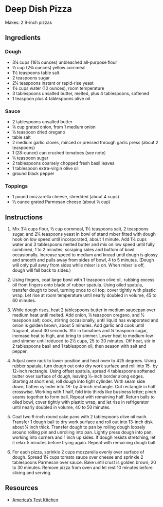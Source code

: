 # Deep Dish Pizza

Makes: 2 9-inch pizzas

## Ingredients

### Dough

* 3¼ cups (16¼ ounces) unbleached all-purpose flour
* ½ cup (2¾ ounces) yellow cornmeal
* 1½ teaspoons table salt
* 2 teaspoons sugar
* 2¼ teaspoons instant or rapid-rise yeast
* 1¼ cups water (10 ounces), room temperature
* 3 tablespoons unsalted butter, melted, plus 4 tablespoons, softened
* 1 teaspoon plus 4 tablespoons olive oil

### Sauce

* 2 tablespoons unsalted butter
* ¼ cup grated onion, from 1 medium onion
* ¼ teaspoon dried oregano
* table salt
* 2 medium garlic cloves, minced or pressed through garlic press (about 2 teaspoons)
* 1 (28-ounce) can crushed tomatoes (see note)
* ¼ teaspoon sugar
* 2 tablespoons coarsely chopped fresh basil leaves
* 1 tablespoon extra-virgin olive oil
* ground black pepper

### Toppings

* 1 pound mozzarella cheese, shredded (about 4 cups)
* ½ ounce grated Parmesan cheese (about ¼ cup)

## Instructions

1. Mix 3¼ cups flour, ½ cup cornmeal, 1½ teaspoons salt, 2 teaspoons sugar, and 2¼ teaspoons yeast in bowl of stand mixer fitted with dough hook on low speed until incorporated, about 1 minute. Add 1¼ cups water and 3 tablespoons melted butter and mix on low speed until fully combined, 1 to 2 minutes, scraping sides and bottom of bowl occasionally. Increase speed to medium and knead until dough is glossy and smooth and pulls away from sides of bowl, 4 to 5 minutes. (Dough will only pull away from sides while mixer is on. When mixer is off, dough will fall back to sides.)

2. Using fingers, coat large bowl with 1 teaspoon olive oil, rubbing excess oil from fingers onto blade of rubber spatula. Using oiled spatula, transfer dough to bowl, turning once to oil top; cover tightly with plastic wrap. Let rise at room temperature until nearly doubled in volume, 45 to 60 minutes.

3. While dough rises, heat 2 tablespoons butter in medium saucepan over medium heat until melted. Add onion, ¼ teaspoon oregano, and ½ teaspoon salt; cook, stirring occasionally, until liquid has evaporated and onion is golden brown, about 5 minutes. Add garlic and cook until fragrant, about 30 seconds. Stir in tomatoes and ¼ teaspoon sugar, increase heat to high, and bring to simmer. Lower heat to medium-low and simmer until reduced to 2½ cups, 25 to 30 minutes. Off heat, stir in 2 tablespoons basil and 1 tablespoon oil, then season with salt and pepper.

4. Adjust oven rack to lower position and heat oven to 425 degrees. Using rubber spatula, turn dough out onto dry work surface and roll into 15- by 12-inch rectangle. Using offset spatula, spread 4 tablespoons softened butter over surface of dough, leaving ½-inch border along edges. Starting at short end, roll dough into tight cylinder. With seam side down, flatten cylinder into 18- by 4-inch rectangle. Cut rectangle in half crosswise. Working with 1 half, fold into thirds like business letter; pinch seams together to form ball. Repeat with remaining half. Return balls to oiled bowl, cover tightly with plastic wrap, and let rise in refrigerator until nearly doubled in volume, 40 to 50 minutes.

5. Coat two 9-inch round cake pans with 2 tablespoons olive oil each. Transfer 1 dough ball to dry work surface and roll out into 13-inch disk about ¼ inch thick. Transfer dough to pan by rolling dough loosely around rolling pin and unrolling into pan. Lightly press dough into pan, working into corners and 1 inch up sides. If dough resists stretching, let it relax 5 minutes before trying again. Repeat with remaining dough ball.

6. For each pizza, sprinkle 2 cups mozzarella evenly over surface of dough. Spread 1¼ cups tomato sauce over cheese and sprinkle 2 tablespoons Parmesan over sauce. Bake until crust is golden brown, 20 to 30 minutes. Remove pizza from oven and let rest 10 minutes before slicing and serving.

## Resources

* [America’s Test Kitchen](https://www.americastestkitchen.com/recipes/5033-chicago-style-deep-dish-pizza)
